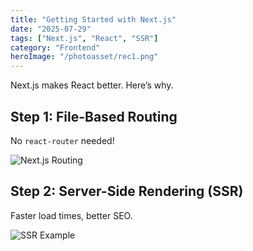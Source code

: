 ```yaml
---
title: "Getting Started with Next.js"
date: "2025-07-29"
tags: ["Next.js", "React", "SSR"]
category: "Frontend"
heroImage: "/photoasset/rec1.png"
---
```


Next.js makes React better. Here’s why.

## Step 1: File-Based Routing
No `react-router` needed!

![Next.js Routing](https://encrypted-tbn0.gstatic.com/images?q=tbn:ANd9GcTh8EUdS96I6-wo_fDl-eqp7w-c53l8ABANtPmLnkvOi1KX2oe5y0zOWKlFgSW6fuTeMIY&usqp=CAU)

## Step 2: Server-Side Rendering (SSR)
Faster load times, better SEO.

![SSR Example](https://encrypted-tbn0.gstatic.com/images?q=tbn:ANd9GcTh8EUdS96I6-wo_fDl-eqp7w-c53l8ABANtPmLnkvOi1KX2oe5y0zOWKlFgSW6fuTeMIY&usqp=CAU)
